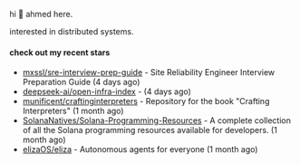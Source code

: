 hi 👋 ahmed here.

interested in distributed systems.

#### check out my recent stars

- [mxssl/sre-interview-prep-guide](https://github.com/mxssl/sre-interview-prep-guide) - Site Reliability Engineer Interview Preparation Guide (4 days ago)
- [deepseek-ai/open-infra-index](https://github.com/deepseek-ai/open-infra-index) -  (4 days ago)
- [munificent/craftinginterpreters](https://github.com/munificent/craftinginterpreters) - Repository for the book &#34;Crafting Interpreters&#34; (1 month ago)
- [SolanaNatives/Solana-Programming-Resources](https://github.com/SolanaNatives/Solana-Programming-Resources) - A complete collection of all the Solana programming resources available for developers. (1 month ago)
- [elizaOS/eliza](https://github.com/elizaOS/eliza) - Autonomous agents for everyone (1 month ago)

